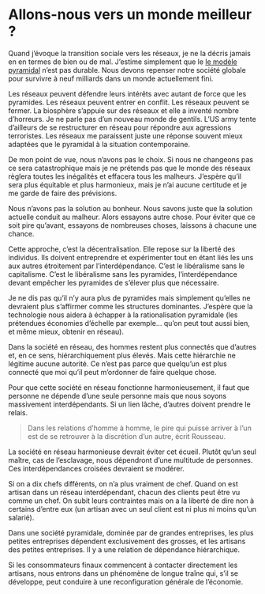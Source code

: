 # Allons-nous vers un monde meilleur ?

Quand j’évoque la transition sociale vers les réseaux, je ne la décris jamais en en termes de bien ou de mal. J’estime simplement que le [le modèle pyramidal](https://tcrouzet.com/2008/11/28/la-nature-de-la-transition/) n’est pas durable. Nous devons repenser notre société globale pour survivre à neuf milliards dans un monde actuellement fini.

Les réseaux peuvent défendre leurs intérêts avec autant de force que les pyramides. Les réseaux peuvent entrer en conflit. Les réseaux peuvent se fermer. La biosphère s’appuie sur des réseaux et elle a inventé nombre d’horreurs. Je ne parle pas d’un nouveau monde de gentils. L’US army tente d’ailleurs de se restructurer en réseau pour répondre aux agressions terroristes. Les réseaux me paraissent juste une réponse souvent mieux adaptées que le pyramidal à la situation contemporaine.

De mon point de vue, nous n’avons pas le choix. Si nous ne changeons pas ce sera catastrophique mais je ne prétends pas que le monde des réseaux règlera toutes les inégalités et effacera tous les malheurs. J’espère qu’il sera plus équitable et plus harmonieux, mais je n’ai aucune certitude et je me garde de faire des prévisions.

Nous n’avons pas la solution au bonheur. Nous savons juste que la solution actuelle conduit au malheur. Alors essayons autre chose. Pour éviter que ce soit pire qu’avant, essayons de nombreuses choses, laissons à chacune une chance.

Cette approche, c’est la décentralisation. Elle repose sur la liberté des individus. Ils doivent entreprendre et expérimenter tout en étant liés les uns aux autres étroitement par l’interdépendance. C’est le libéralisme sans le capitalisme. C’est le libéralisme sans les pyramides, l’interdépendance devant empêcher les pyramides de s’élever plus que nécessaire.

Je ne dis pas qu’il n’y aura plus de pyramides mais simplement qu’elles ne devraient plus s’affirmer comme les structures dominantes. J’espère que la technologie nous aidera à échapper à la rationalisation pyramidale (les prétendues économies d’échelle par exemple… qu’on peut tout aussi bien, et même mieux, obtenir en réseau).

Dans la société en réseau, des hommes restent plus connectés que d’autres et, en ce sens, hiérarchiquement plus élevés. Mais cette hiérarchie ne légitime aucune autorité. Ce n’est pas parce que quelqu’un est plus connecté que moi qu’il peut m’ordonner de faire quelque chose.

Pour que cette société en réseau fonctionne harmonieusement, il faut que personne ne dépende d’une seule personne mais que nous soyons massivement interdépendants. Si un lien lâche, d’autres doivent prendre le relais.

> Dans les relations d’homme à homme, le pire qui puisse arriver à l’un est de se retrouver à la discrétion d’un autre, écrit Rousseau.

La société en réseau harmonieuse devrait éviter cet écueil. Plutôt qu’un seul maître, cas de l’esclavage, nous dépendront d’une multitude de personnes. Ces interdépendances croisées devraient se modérer.

Si on a dix chefs différents, on n’a plus vraiment de chef. Quand on est artisan dans un réseau interdépendant, chacun des clients peut être vu comme un chef. On subit leurs contraintes mais on a la liberté de dire non à certains d’entre eux (un artisan avec un seul client est ni plus ni moins qu’un salarié).

Dans une société pyramidale, dominée par de grandes entreprises, les plus petites entreprises dépendent exclusivement des grosses, et les artisans des petites entreprises. Il y a une relation de dépendance hiérarchique.

Si les consommateurs finaux commencent à contacter directement les artisans, nous entrons dans un phénomène de longue traîne qui, s’il se développe, peut conduire à une reconfiguration générale de l’économie.